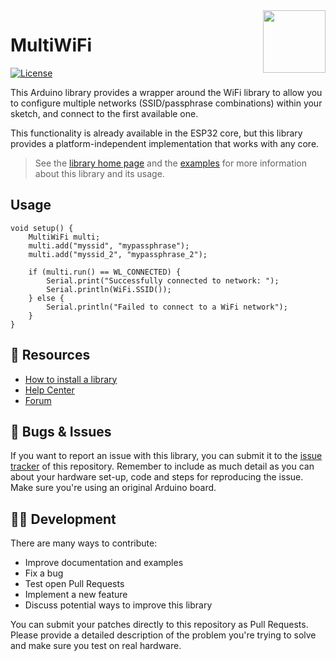 <img src="https://content.arduino.cc/website/Arduino_logo_teal.svg" height="100" align="right" />

# MultiWiFi

[![License](https://img.shields.io/github/license/alranel/MultiWiFi)](https://support.arduino.cc/hc/en-us/articles/360018434279-I-have-used-Arduino-for-my-project-do-I-need-to-release-my-source-code-)

This Arduino library provides a wrapper around the WiFi library to allow you to configure multiple networks (SSID/passphrase combinations) within your sketch, and connect to the first available one.

This functionality is already available in the ESP32 core, but this library provides a platform-independent implementation that works with any core.

> See the [library home page](https://www.arduino.cc/reference/en/libraries/multiwifi/) and the [examples](examples/) for more information about this library and its usage.

## Usage

```arduino
void setup() {
    MultiWiFi multi;
    multi.add("myssid", "mypassphrase");
    multi.add("myssid_2", "mypassphrase_2");
    
    if (multi.run() == WL_CONNECTED) {
        Serial.print("Successfully connected to network: ");
        Serial.println(WiFi.SSID());
    } else {
        Serial.println("Failed to connect to a WiFi network");
    }
}
```

## 🔎 Resources

* [How to install a library](https://www.arduino.cc/en/guide/libraries)
* [Help Center](https://support.arduino.cc/)
* [Forum](https://forum.arduino.cc)

## 🐛 Bugs & Issues

If you want to report an issue with this library, you can submit it to the [issue tracker](issues) of this repository. Remember to include as much detail as you can about your hardware set-up, code and steps for reproducing the issue. Make sure you're using an original Arduino board.

## 👨‍💻 Development

There are many ways to contribute:

* Improve documentation and examples
* Fix a bug
* Test open Pull Requests
* Implement a new feature
* Discuss potential ways to improve this library

You can submit your patches directly to this repository as Pull Requests. Please provide a detailed description of the problem you're trying to solve and make sure you test on real hardware.
